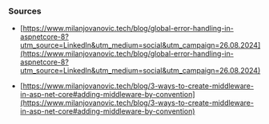 ### Sources

- [https://www.milanjovanovic.tech/blog/global-error-handling-in-aspnetcore-8?utm_source=LinkedIn&utm_medium=social&utm_campaign=26.08.2024](https://www.milanjovanovic.tech/blog/global-error-handling-in-aspnetcore-8?utm_source=LinkedIn&utm_medium=social&utm_campaign=26.08.2024)

- [https://www.milanjovanovic.tech/blog/3-ways-to-create-middleware-in-asp-net-core#adding-middleware-by-convention](https://www.milanjovanovic.tech/blog/3-ways-to-create-middleware-in-asp-net-core#adding-middleware-by-convention)

